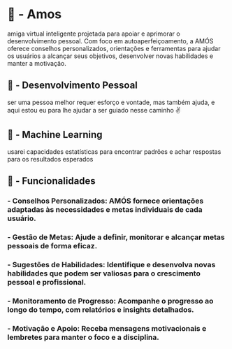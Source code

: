 # 👧 - Amos
amiga virtual inteligente projetada para apoiar e aprimorar o desenvolvimento pessoal. Com foco em autoaperfeiçoamento, a AMÓS oferece conselhos personalizados, orientações e ferramentas para ajudar os usuários a alcançar seus objetivos, desenvolver novas habilidades e manter a motivação.

## 💪 - Desenvolvimento Pessoal
ser uma pessoa melhor requer esforço e vontade, mas também ajuda, e aqui estou eu para lhe ajudar a ser guiado nesse caminho ✌️

## 🤖 - Machine Learning
usarei capacidades estatísticas para encontrar padrões e achar respostas para os resultados esperados

## 💚 - Funcionalidades
### - Conselhos Personalizados: AMÓS fornece orientações adaptadas às necessidades e metas individuais de cada usuário.
### - Gestão de Metas: Ajude a definir, monitorar e alcançar metas pessoais de forma eficaz.
### - Sugestões de Habilidades: Identifique e desenvolva novas habilidades que podem ser valiosas para o crescimento pessoal e profissional.
### - Monitoramento de Progresso: Acompanhe o progresso ao longo do tempo, com relatórios e insights detalhados.
### - Motivação e Apoio: Receba mensagens motivacionais e lembretes para manter o foco e a disciplina.
